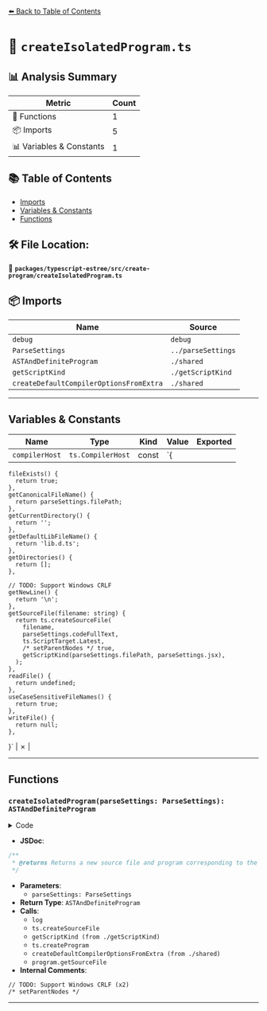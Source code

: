 [⬅️ Back to Table of Contents](../../../../index.md)

# 📄 `createIsolatedProgram.ts`

## 📊 Analysis Summary

| Metric | Count |
|--------|-------|
| 🔧 Functions | 1 |
| 📦 Imports | 5 |
| 📊 Variables & Constants | 1 |

## 📚 Table of Contents

- [Imports](#imports)
- [Variables & Constants](#variables-constants)
- [Functions](#functions)

## 🛠️ File Location:
📂 **`packages/typescript-estree/src/create-program/createIsolatedProgram.ts`**

## 📦 Imports

| Name | Source |
|------|--------|
| `debug` | `debug` |
| `ParseSettings` | `../parseSettings` |
| `ASTAndDefiniteProgram` | `./shared` |
| `getScriptKind` | `./getScriptKind` |
| `createDefaultCompilerOptionsFromExtra` | `./shared` |


---

## Variables & Constants

| Name | Type | Kind | Value | Exported |
|------|------|------|-------|----------|
| `compilerHost` | `ts.CompilerHost` | const | `{
    fileExists() {
      return true;
    },
    getCanonicalFileName() {
      return parseSettings.filePath;
    },
    getCurrentDirectory() {
      return '';
    },
    getDefaultLibFileName() {
      return 'lib.d.ts';
    },
    getDirectories() {
      return [];
    },

    // TODO: Support Windows CRLF
    getNewLine() {
      return '\n';
    },
    getSourceFile(filename: string) {
      return ts.createSourceFile(
        filename,
        parseSettings.codeFullText,
        ts.ScriptTarget.Latest,
        /* setParentNodes */ true,
        getScriptKind(parseSettings.filePath, parseSettings.jsx),
      );
    },
    readFile() {
      return undefined;
    },
    useCaseSensitiveFileNames() {
      return true;
    },
    writeFile() {
      return null;
    },
  }` | ✗ |


---

## Functions

### `createIsolatedProgram(parseSettings: ParseSettings): ASTAndDefiniteProgram`

<details><summary>Code</summary>

```ts
export function createIsolatedProgram(
  parseSettings: ParseSettings,
): ASTAndDefiniteProgram {
  log(
    'Getting isolated program in %s mode for: %s',
    parseSettings.jsx ? 'TSX' : 'TS',
    parseSettings.filePath,
  );

  const compilerHost: ts.CompilerHost = {
    fileExists() {
      return true;
    },
    getCanonicalFileName() {
      return parseSettings.filePath;
    },
    getCurrentDirectory() {
      return '';
    },
    getDefaultLibFileName() {
      return 'lib.d.ts';
    },
    getDirectories() {
      return [];
    },

    // TODO: Support Windows CRLF
    getNewLine() {
      return '\n';
    },
    getSourceFile(filename: string) {
      return ts.createSourceFile(
        filename,
        parseSettings.codeFullText,
        ts.ScriptTarget.Latest,
        /* setParentNodes */ true,
        getScriptKind(parseSettings.filePath, parseSettings.jsx),
      );
    },
    readFile() {
      return undefined;
    },
    useCaseSensitiveFileNames() {
      return true;
    },
    writeFile() {
      return null;
    },
  };

  const program = ts.createProgram(
    [parseSettings.filePath],
    {
      jsDocParsingMode: parseSettings.jsDocParsingMode,
      jsx: parseSettings.jsx ? ts.JsxEmit.Preserve : undefined,
      noResolve: true,
      target: ts.ScriptTarget.Latest,
      ...createDefaultCompilerOptionsFromExtra(parseSettings),
    },
    compilerHost,
  );

  const ast = program.getSourceFile(parseSettings.filePath);
  if (!ast) {
    throw new Error(
      'Expected an ast to be returned for the single-file isolated program.',
    );
  }

  return { ast, program };
}
```
</details>

- **JSDoc**:
```ts
/**
 * @returns Returns a new source file and program corresponding to the linted code
 */
```

- **Parameters**:
  - `parseSettings: ParseSettings`
- **Return Type**: `ASTAndDefiniteProgram`
- **Calls**:
  - `log`
  - `ts.createSourceFile`
  - `getScriptKind (from ./getScriptKind)`
  - `ts.createProgram`
  - `createDefaultCompilerOptionsFromExtra (from ./shared)`
  - `program.getSourceFile`
- **Internal Comments**:
```
// TODO: Support Windows CRLF (x2)
/* setParentNodes */
```


---